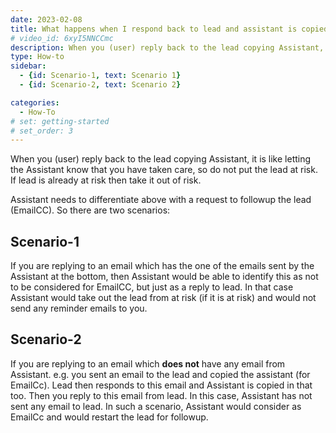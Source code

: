 ```yaml
---
date: 2023-02-08
title: What happens when I respond back to lead and assistant is copied ?
# video_id: 6xyI5NNCCmc
description: When you (user) reply back to the lead copying Assistant, it is like letting the Assistant know that you have taken care, so do not put the lead at risk.
type: How-to
sidebar:
  - {id: Scenario-1, text: Scenario 1}
  - {id: Scenario-2, text: Scenario 2}

categories:
  - How-To
# set: getting-started
# set_order: 3
---
```

When you (user) reply back to the lead copying Assistant, it is like letting the Assistant know that you have taken care, so do not put the lead at risk. If lead is already at risk then take it out of risk.

Assistant needs to differentiate above with a request to followup the lead (EmailCC). So there are two scenarios:
## Scenario-1
If you are replying to an email which has the one of the emails sent by the Assistant at the bottom, then Assistant would be able to identify this as not to be considered for EmailCC, but just as a reply to lead. In that case Assistant would take out the lead from at risk (if it is at risk) and would not send any reminder emails to you.
## Scenario-2
If you are replying to an email which **does not** have any email from Assistant. e.g. you sent an email to the lead and copied the assistant (for EmailCc). Lead then responds to this email and Assistant is copied in that too. Then you reply to this email from lead. In this case, Assistant has not sent any email to lead. In such a scenario, Assistant would consider as EmailCc and would restart the lead for followup.